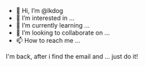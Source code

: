 - 👋 Hi, I’m @lkdog
- 👀 I’m interested in ...
- 🌱 I’m currently learning ...
- 💞️ I’m looking to collaborate on ...
- 📫 How to reach me ...


I'm back, after i find the email and ...
just do it!
<!---
lkdog/lkdog is a ✨ special ✨ repository because its `README.md` (this file) appears on your GitHub profile.
You can click the Preview link to take a look at your changes.
--->
